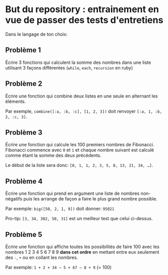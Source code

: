 # But du repository : entrainement en vue de passer des tests d'entretiens

Dans le langage de ton choix:

## Problème 1
Écrire 3 fonctions qui calculent la somme des nombres dans une liste utilisant 3 façons différentes 
(`while`, `each`, `recursion` en ruby)

## Problème 2
Écrire une fonction qui combine deux listes en une seule en alternant les éléments.

Par exemple, `combine([:a, :b, :c], [1, 2, 3])` doit renvoyer `[:a, 1, :b, 2, :c, 3]`.

## Problème 3
Écrire une fonction qui calcule les 100 premiers nombres de Fibonacci.
Fibonacci commence avec `0` et `1` et chaque nombre suivant est calculé comme étant la somme des deux précédents.

Le début de la liste sera donc: `[0, 1, 1, 2, 3, 5, 8, 13, 21, 34, …]`.

## Problème 4
Écrire une fonction qui prend en argument une liste de nombres non-négatifs puis les arrange de façon a faire le plus grand nombre possible.

Par exemple: `big([50, 2, 1, 9])` doit donner: `95021`

Pro-tip: `[3, 34, 302, 50, 31]` est un meilleur test que celui ci-dessus.


## Problème 5
Écrire une fonction qui affiche toutes les possibilités de faire 100 avec les nombres 1 2 3 4 5 6 7 8 9 **dans cet ordre** 
en mettant entre eux seulement des `-`, `+` ou en collant les nombres.

Par exemple: `1 + 2 + 34 – 5 + 67 – 8 + 9` (= 100)
